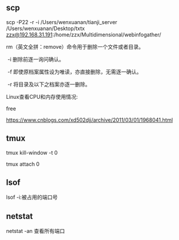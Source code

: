 ## scp

scp -P22 -r -i /Users/wenxuanan/tianji_server /Users/wenxuanan/Desktop/txtx zzx@192.168.31.191:/home/zzx/Multidimensional/webinfogather/



rm（英文全拼：remove）命令用于删除一个文件或者目录。

​	-i 删除前逐一询问确认。

​	-f 即使原档案属性设为唯读，亦直接删除，无需逐一确认。

​	-r 将目录及以下之档案亦逐一删除。



Linux查看CPU和内存使用情况:

free

https://www.cnblogs.com/xd502djj/archive/2011/03/01/1968041.html

## tmux

tmux kill-window -t 0

tmux attach 0



## lsof

lsof -i:被占用的端口号



## netstat 

netstat -an 查看所有端口

